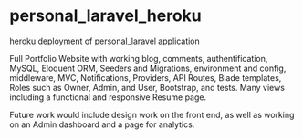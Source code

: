# personal_laravel_heroku
heroku deployment of personal_laravel application

Full Portfolio Website with working blog, comments, authentification, MySQL, Eloquent ORM, Seeders and Migrations, environment and config, middleware, MVC, Notifications, Providers, API Routes, Blade templates, Roles such as Owner, Admin, and User, Bootstrap, and tests.  Many views including a functional and responsive Resume page.

Future work would include design work on the front end, as well as working on an Admin dashboard and a page for analytics.

